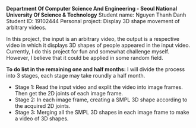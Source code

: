 **Department Of Computer Science And Engineering - Seoul National University Of Science & Technology**
Student name: Nguyen Thanh Danh
Student ID: 19102444
Personal project: Display 3D shape movement of arbitrary videos. 

In this project, the input is an arbitrary video, the output is a respective video in which it displays 3D shapes of people appeared in the input video. Currently, 
I do this project for fun and somewhat challenge myself. However, I believe that it could be applied in some random field. 

**To do list in the remaining one and half months:**
I will divide the process into 3 stages, each stage may take roundly a half month. 
- Stage 1: Read the input video and explit the video into image frames. Then get the 2D joints of each image frame.
- Stage 2: In each image frame, creating a SMPL 3D shape according to the acquired 2D joints.
- Stage 3: Merging all the SMPL 3D shapes in each image frame to make a video of 3D shapes.
